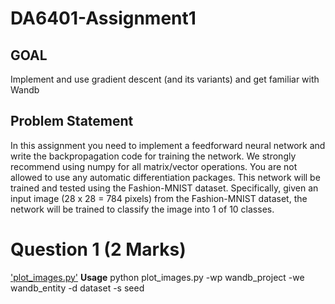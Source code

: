 # DA6401-Assignment1
## GOAL
Implement and use gradient descent (and its variants) and get familiar with Wandb

## Problem Statement
In this assignment you need to implement a feedforward neural network and write the backpropagation code for training the network. We strongly recommend using numpy for all matrix/vector operations. You are not allowed to use any automatic differentiation packages. This network will be trained and tested using the Fashion-MNIST dataset. Specifically, given an input image (28 x 28 = 784 pixels) from the Fashion-MNIST dataset, the network will be trained to classify the image into 1 of 10 classes.

# Question 1 (2 Marks)

['plot_images.py'](plot_images.py)
**Usage** python plot_images.py -wp wandb_project -we wandb_entity -d dataset -s seed